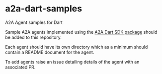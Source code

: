 # a2a-dart-samples
A2A Agent samples for Dart

Sample A2A agents implemented using the [A2A Dart SDK package](https://pub.dev/packages/a2a)
should be added to this repository.

Each agent should have its own directory which as a minimum should contain a README document for the agent.

To add agents raise an issue detailing details of the agent with an associated PR.

